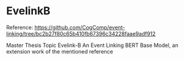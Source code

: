 # EvelinkB

Reference: https://github.com/CogComp/event-linking/tree/bc2b27f80c65b410fb67396c34228faae9adf912 

Master Thesis Topic Evelink-B An Event Linking BERT Base Model, an extension work of the mentioned reference


